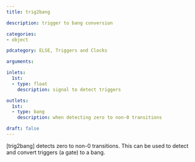 ```yaml
---
title: trig2bang

description: trigger to bang conversion

categories:
- object

pdcategory: ELSE, Triggers and Clocks

arguments:

inlets:
  1st:
  - type: float
    description: signal to detect triggers

outlets:
  1st:
  - type: bang
    description: when detecting zero to non-0 transitions

draft: false
---
```


[trig2bang] detects zero to non-0 transitions. This can be used to detect and convert triggers (a gate) to a bang.
